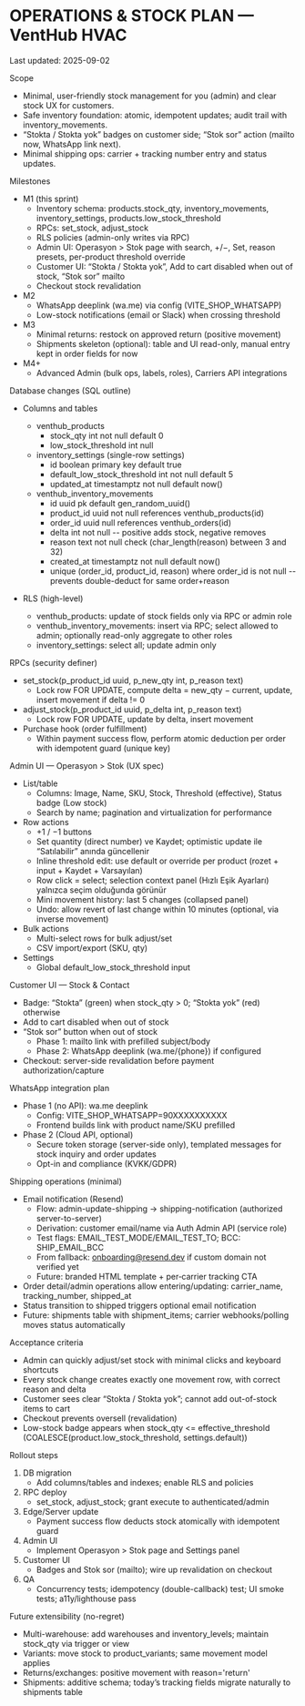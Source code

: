 # OPERATIONS & STOCK PLAN — VentHub HVAC

Last updated: 2025-09-02

Scope
- Minimal, user-friendly stock management for you (admin) and clear stock UX for customers.
- Safe inventory foundation: atomic, idempotent updates; audit trail with inventory_movements.
- “Stokta / Stokta yok” badges on customer side; “Stok sor” action (mailto now, WhatsApp link next).
- Minimal shipping ops: carrier + tracking number entry and status updates.

Milestones
- M1 (this sprint)
  - Inventory schema: products.stock_qty, inventory_movements, inventory_settings, products.low_stock_threshold
  - RPCs: set_stock, adjust_stock
  - RLS policies (admin-only writes via RPC)
  - Admin UI: Operasyon > Stok page with search, +/−, Set, reason presets, per-product threshold override
  - Customer UI: “Stokta / Stokta yok”, Add to cart disabled when out of stock, “Stok sor” mailto
  - Checkout stock revalidation
- M2
  - WhatsApp deeplink (wa.me) via config (VITE_SHOP_WHATSAPP)
  - Low-stock notifications (email or Slack) when crossing threshold
- M3
  - Minimal returns: restock on approved return (positive movement)
  - Shipments skeleton (optional): table and UI read-only, manual entry kept in order fields for now
- M4+
  - Advanced Admin (bulk ops, labels, roles), Carriers API integrations

Database changes (SQL outline)
- Columns and tables
  - venthub_products
    - stock_qty int not null default 0
    - low_stock_threshold int null
  - inventory_settings (single-row settings)
    - id boolean primary key default true
    - default_low_stock_threshold int not null default 5
    - updated_at timestamptz not null default now()
  - venthub_inventory_movements
    - id uuid pk default gen_random_uuid()
    - product_id uuid not null references venthub_products(id)
    - order_id uuid null references venthub_orders(id)
    - delta int not null  -- positive adds stock, negative removes
    - reason text not null check (char_length(reason) between 3 and 32)
    - created_at timestamptz not null default now()
    - unique (order_id, product_id, reason) where order_id is not null  -- prevents double-deduct for same order+reason

- RLS (high-level)
  - venthub_products: update of stock fields only via RPC or admin role
  - venthub_inventory_movements: insert via RPC; select allowed to admin; optionally read-only aggregate to other roles
  - inventory_settings: select all; update admin only

RPCs (security definer)
- set_stock(p_product_id uuid, p_new_qty int, p_reason text)
  - Lock row FOR UPDATE, compute delta = new_qty − current, update, insert movement if delta != 0
- adjust_stock(p_product_id uuid, p_delta int, p_reason text)
  - Lock row FOR UPDATE, update by delta, insert movement
- Purchase hook (order fulfillment)
  - Within payment success flow, perform atomic deduction per order with idempotent guard (unique key)

Admin UI — Operasyon > Stok (UX spec)
- List/table
  - Columns: Image, Name, SKU, Stock, Threshold (effective), Status badge (Low stock)
  - Search by name; pagination and virtualization for performance
- Row actions
  - +1 / −1 buttons
  - Set quantity (direct number) ve Kaydet; optimistic update ile “Satılabilir” anında güncellenir
  - Inline threshold edit: use default or override per product (rozet + input + Kaydet + Varsayılan)
  - Row click = select; selection context panel (Hızlı Eşik Ayarları) yalnızca seçim olduğunda görünür
  - Mini movement history: last 5 changes (collapsed panel)
  - Undo: allow revert of last change within 10 minutes (optional, via inverse movement)
- Bulk actions
  - Multi-select rows for bulk adjust/set
  - CSV import/export (SKU, qty)
- Settings
  - Global default_low_stock_threshold input

Customer UI — Stock & Contact
- Badge: “Stokta” (green) when stock_qty > 0; “Stokta yok” (red) otherwise
- Add to cart disabled when out of stock
- “Stok sor” button when out of stock
  - Phase 1: mailto link with prefilled subject/body
  - Phase 2: WhatsApp deeplink (wa.me/{phone}) if configured
- Checkout: server-side revalidation before payment authorization/capture

WhatsApp integration plan
- Phase 1 (no API): wa.me deeplink
  - Config: VITE_SHOP_WHATSAPP=90XXXXXXXXXX
  - Frontend builds link with product name/SKU prefilled
- Phase 2 (Cloud API, optional)
  - Secure token storage (server-side only), templated messages for stock inquiry and order updates
  - Opt-in and compliance (KVKK/GDPR)

Shipping operations (minimal)
- Email notification (Resend)
  - Flow: admin-update-shipping → shipping-notification (authorized server-to-server)
  - Derivation: customer email/name via Auth Admin API (service role)
  - Test flags: EMAIL_TEST_MODE/EMAIL_TEST_TO; BCC: SHIP_EMAIL_BCC
  - From fallback: onboarding@resend.dev if custom domain not verified yet
  - Future: branded HTML template + per‑carrier tracking CTA
- Order detail/admin operations allow entering/updating: carrier_name, tracking_number, shipped_at
- Status transition to shipped triggers optional email notification
- Future: shipments table with shipment_items; carrier webhooks/polling moves status automatically

Acceptance criteria
- Admin can quickly adjust/set stock with minimal clicks and keyboard shortcuts
- Every stock change creates exactly one movement row, with correct reason and delta
- Customer sees clear “Stokta / Stokta yok”; cannot add out-of-stock items to cart
- Checkout prevents oversell (revalidation)
- Low-stock badge appears when stock_qty <= effective_threshold (COALESCE(product.low_stock_threshold, settings.default))

Rollout steps
1) DB migration
   - Add columns/tables and indexes; enable RLS and policies
2) RPC deploy
   - set_stock, adjust_stock; grant execute to authenticated/admin
3) Edge/Server update
   - Payment success flow deducts stock atomically with idempotent guard
4) Admin UI
   - Implement Operasyon > Stok page and Settings panel
5) Customer UI
   - Badges and Stok sor (mailto); wire up revalidation on checkout
6) QA
   - Concurrency tests; idempotency (double-callback) test; UI smoke tests; a11y/lighthouse pass

Future extensibility (no-regret)
- Multi-warehouse: add warehouses and inventory_levels; maintain stock_qty via trigger or view
- Variants: move stock to product_variants; same movement model applies
- Returns/exchanges: positive movement with reason='return'
- Shipments: additive schema; today’s tracking fields migrate naturally to shipments table

